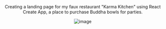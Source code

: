 <center>
Creating a landing page for my faux restaurant "Karma Kitchen" using React Create App, a place to purchase Buddha bowls for parties.

![image](https://github.com/quynguy/landing-page-react-js/assets/106893103/2c74bc0d-b5df-44a9-9f8a-5ef322fe0469)

</center>
